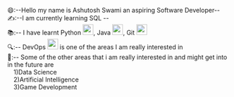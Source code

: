 😄:--Hello my name is Ashutosh Swami an aspiring Software Developer--<br/>
✍️:--I am currently learning SQL --<br/>
📚:-- I have learnt Python <img src="https://github.com/ashutosh-swami30/UploadedFiles-images/assets/125626143/52f36e30-3d8d-46e9-a7c1-54624cc94fb3" width="24" height="24">, Java <img src="https://github.com/ashutosh-swami30/UploadedFiles-images/assets/125626143/2981a494-86bc-42c8-9f26-f0f8fb1d791b" width="24" height="24">, Git <img src="https://github.com/ashutosh-swami30/UploadedFiles-images/assets/125626143/b4a7517d-0a44-4b6a-89fd-7649426dd71c" width="24" height="24"> <br/>
🔍:-- DevOps 
<img src="https://github.com/ashutosh-swami30/UploadedFiles-images/assets/125626143/3fe5f9c6-f2c2-4b62-9959-50ce9fc39d66" width="24" height="24" align="bottom"> is one of the areas I am really interested in <br/>
📝:-- Some of the other areas that i am really interested in and might get into in the future are<br/>
                     &emsp;1)Data Science<br/>
                     &emsp;2)Artificial Intelligence<br/>
                     &emsp;3)Game Development
                     


